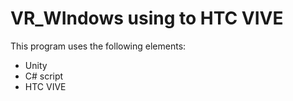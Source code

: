 **VR_WIndows using to HTC VIVE**
=
This program uses the following elements:
- Unity
- C# script
- HTC VIVE
